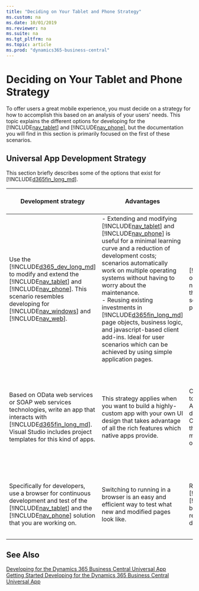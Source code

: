 ```yaml
---
title: "Deciding on Your Tablet and Phone Strategy"
ms.custom: na
ms.date: 10/01/2019
ms.reviewer: na
ms.suite: na
ms.tgt_pltfrm: na
ms.topic: article
ms.prod: "dynamics365-business-central"
---
```

# Deciding on Your Tablet and Phone Strategy
To offer users a great mobile experience, you must decide on a strategy for how to accomplish this based on an analysis of your users’ needs. This topic explains the different options for developing for the [!INCLUDE[nav_tablet](includes/nav_tablet_md.md)] and [!INCLUDE[nav_phone](includes/nav_phone_md.md)], but the documentation you will find in this section is primarily focused on the first of these scenarios.  
  
## Universal App Development Strategy  
 This section briefly describes some of the options that exist for [!INCLUDE[d365fin_long_md](includes/d365fin_long_md.md)].  
  
|Development strategy|Advantages|What also to consider|Examples|For more information, see|  
|--------------------------|----------------|---------------------------|--------------|-------------------------------|  
|Use the [!INCLUDE[d365_dev_long_md](includes/d365_dev_long_md.md)] to modify and extend the [!INCLUDE[nav_tablet](includes/nav_tablet_md.md)] and [!INCLUDE[nav_phone](includes/nav_phone_md.md)]. This scenario resembles developing for [!INCLUDE[nav_windows](includes/nav_windows_md.md)] and [!INCLUDE[nav_web](includes/nav_web_md.md)].|-   Extending and modifying [!INCLUDE[nav_tablet](includes/nav_tablet_md.md)] and [!INCLUDE[nav_phone](includes/nav_phone_md.md)] is useful for a minimal learning curve and a reduction of development costs; scenarios automatically work on multiple operating systems without having to worry about the maintenance.<br />-   Reusing existing investments in [!INCLUDE[d365fin_long_md](includes/d365fin_long_md.md)] page objects, business logic, and javascript-based client add-ins. Ideal for user scenarios which can be achieved by using simple application pages.|[!INCLUDE[d365fin_long_md](includes/d365fin_long_md.md)] only supports a specific number of page types, and this can be a limitation in some type of development projects.|-   For salespeople tracking customers, looking up item details, and capturing orders.<br />-   For technicians on the road using and re-ordering spare parts.<br />-   For simple approval scenarios.|[Introducing the Dynamics 365 Business Central Universal App](devenv-Introducing-the-Universal-App.md)<br /><br /> [Getting Started Developing for the Dynamics 365 Business Central Universal App](devenv-Getting-Started-Developing-for-the-Universal-App.md)|  
|Based on OData web services or SOAP web services technologies, write an app that interacts with [!INCLUDE[d365fin_long_md](includes/d365fin_long_md.md)]. Visual Studio includes project templates for this kind of apps.|This strategy applies when you want to build a highly-custom app with your own UI design that takes advantage of all the rich features which native apps provide.|Cost to learn development tools and languages outside AL, preparing new development environments. Cost of licensing any one of these tools, and having to maintain code for different operating systems.|A simple touch interface for users to scan their access card for time registration.|[OData Web Services Data Modification](../webservices/use-odata-to-modify-data.md)<br /><br /> [OData Web Services](../webservices/odata-web-services.md)<br /><br /> [SOAP Web Services](../webservices/soap-web-services.md)<br /><br /> [Web Services](../webservices/web-servicesmd)<br /><br />|  
|Specifically for developers, use a browser for continuous development and test of the [!INCLUDE[nav_tablet](includes/nav_tablet_md.md)] and the [!INCLUDE[nav_phone](includes/nav_phone_md.md)] solution that you are working on.|Switching to running in a browser is an easy and efficient way to test what new and modified pages look like.|Running the [!INCLUDE[nav_tablet](includes/nav_tablet_md.md)] and [!INCLUDE[nav_phone](includes/nav_phone_md.md)] in a browser is only recommended for development scenarios.|Testing a Role Center throughout the development process from a browser.|[Opening the Dynamics 365 Business Central Tablet or Phone Client from a Browser](devenv-opening-the-Microsoft-Tablet-or-Phone-Client-from-a-Browser.md)|  
  
## See Also  
 [Developing for the Dynamics 365 Business Central Universal App](devenv-developing-for-the-Universal-App.md)   
 [Getting Started Developing for the Dynamics 365 Business Central Universal App](devenv-Getting-Started-Developing-for-the-Universal-App.md)